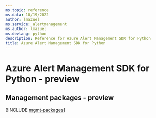 ```yaml
---
ms.topic: reference
ms.data: 10/19/2022
author: lmazuel
ms.service: alertmanagement
ms.author: lmazuel
ms.devlang: python
description: Reference for Azure Alert Management SDK for Python
title: Azure Alert Management SDK for Python
---
```

# Azure Alert Management SDK for Python - preview

## Management packages - preview
[!INCLUDE [mgmt-packages](alert-management-mgmt-index.md)]